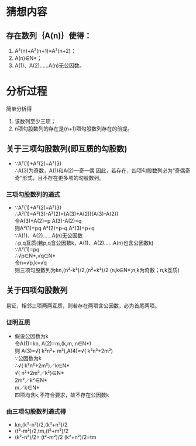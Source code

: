 # 猜想内容
## 存在数列｛A(n)｝使得：
1. A²(n)+A²(n+1)=A²(n+2)；
2. A(n)∈N*；
3. A(1)、A(2)……A(n)无公因数。
# 分析过程
简单分析得
1. 该数列至少三项；
2. n项勾股数列的存在是(n+1)项勾股数列存在的前提。
## 关于三项勾股数列(即互质的勾股数)
- ∵A²(1)+A²(2)=A²(3)  
 ∴A(3)为奇数，A(1)和A(2)一奇一偶
因此，若存在，四项勾股数列必为“奇偶奇奇”形式，且不存在更多项的勾股数列。
### 三项勾股数列的通式
- ∵A²(1)+A²(2)=A²(3)  
 ∴A²(1)=A²(3)-A²(2)=(A(3)+A(2))(A(3)-A(2))  
 令A(3)+A(2)=p A(3)-A(2)=q  
 则A²(1)=pq A²(2)=p-q A²(3)=p+q  
 ∵A(1)、A(2)……A(n)无公因数  
 ∴p,q互质(若p,q含公因数k，A(1)、A(2)……A(n)也含公因数k)  
 ∵A²(1)=pq  
 ∴√p∈N*,√q∈N*  
 令n=√p,k=√q  
 则三项勾股数列为kn,(n²-k²)/2,(n²+k²)/2 (n,k∈N*;n,k为奇数；n,k互质)
## 关于四项勾股数列
易证，相邻三项两两互质，则若存在两项含公因数，必为首尾两项。
### 证明互质
- 假设公因数为k  
 令A(1)=kn, A(2)=m,(k,m, n∈N*)   
 则 A(3)=√( k²n²+ m²),A(4)=√( k²n²+2m²)  
 ∵公因数为k  
 ∴√( k²n²+2m²)／k∈N*  
 √( n²+2m²／k²)∈N*  
 2m²／k²∈N*  
 m／k∈N*  
 四项均含k,不符合要求，故不存在公因数k
### 由三项勾股数列通式得
- kn,(k²-n²)/2,(k²+n²)/2  
-    (t²-m²)/2,tm,(t²+m²)/2
- (k²-n²)/2= (t²-m²)/2 (k²+n²)/2=tm
